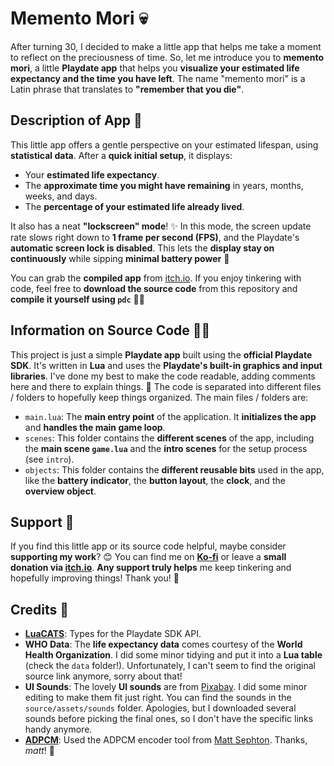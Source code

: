 # Memento Mori 💀

After turning 30, I decided to make a little app that helps me take a moment to reflect on the preciousness of time. So, let me introduce you to **memento mori**, a little **Playdate app** that helps you **visualize your estimated life expectancy and the time you have left**. The name "memento mori" is a Latin phrase that translates to **"remember that you die"**.

## Description of App 📱

This little app offers a gentle perspective on your estimated lifespan, using **statistical data**. After a **quick initial setup**, it displays:

- Your **estimated life expectancy**.
- The **approximate time you might have remaining** in years, months, weeks, and days.
- The **percentage of your estimated life already lived**.

It also has a neat **"lockscreen" mode**! ✨ In this mode, the screen update rate slows right down to **1 frame per second (FPS)**, and the Playdate's **automatic screen lock is disabled**. This lets the **display stay on continuously** while sipping **minimal battery power** 🔋

You can grab the **compiled app** from [itch.io](https://divingavran.itch.io/memento-mori). If you enjoy tinkering with code, feel free to **download the source code** from this repository and **compile it yourself using `pdc`** 🧑‍💻

## Information on Source Code 🧑‍💻

This project is just a simple **Playdate app** built using the **official Playdate SDK**. It's written in **Lua** and uses the **Playdate's built-in graphics and input libraries**. I've done my best to make the code readable, adding comments here and there to explain things. 📝 The code is separated into different files / folders to hopefully keep things organized. The main files / folders are:

- `main.lua`: The **main entry point** of the application. It **initializes the app** and **handles the main game loop**.
- `scenes`: This folder contains the **different scenes** of the app, including the **main scene `game.lua`** and the **intro scenes** for the setup process (see `intro`).
- `objects`: This folder contains the **different reusable bits** used in the app, like the **battery indicator**, the **button layout**, the **clock**, and the **overview object**.

## Support 💖

If you find this little app or its source code helpful, maybe consider **supporting my work**? 😊 You can find me on **[Ko-fi](https://ko-fi.com/divin)** or leave a **small donation via [itch.io](https://divingavran.itch.io/memento-mori)**. **Any support truly helps** me keep tinkering and hopefully improving things! Thank you! 🙏

## Credits 🙏

- **[LuaCATS](https://github.com/notpeter/playdate-luacats)**: Types for the Playdate SDK API.
- **WHO Data**: The **life expectancy data** comes courtesy of the **World Health Organization**. I did some minor tidying and put it into a **Lua table** (check the `data` folder!). Unfortunately, I can't seem to find the original source link anymore, sorry about that!
- **UI Sounds**: The lovely **UI sounds** are from [Pixabay](https://pixabay.com). I did some minor editing to make them fit just right. You can find the sounds in the `source/assets/sounds` folder. Apologies, but I downloaded several sounds before picking the final ones, so I don't have the specific links handy anymore.
- **[ADPCM](https://devforum.play.date/t/adpcm-encoder-tool-mac-only/1283)**: Used the ADPCM encoder tool from [Matt Sephton](https://blog.gingerbeardman.com/about). Thanks, _matt_! 🙏
